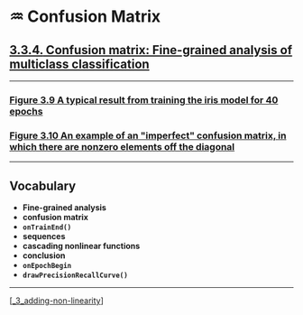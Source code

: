 # ♒️ Confusion Matrix

## [**3.3.4.** Confusion matrix: Fine-grained analysis of multiclass classification](https://livebook.manning.com/book/deep-learning-with-javascript/chapter-3/1)

---

### [**Figure 3.9** A typical result from training the iris model for 40 epochs]()

### [**Figure 3.10** An example of an "imperfect" confusion matrix, in which there are nonzero elements off the diagonal]()

---

## **Vocabulary**

- **Fine-grained analysis**
- **confusion matrix**
- **`onTrainEnd()`**
- **sequences**
- **cascading nonlinear functions**
- **conclusion**
- **`onEpochBegin`**
- **`drawPrecisionRecallCurve()`**

---

[[_3_adding-non-linearity]]

[//begin]: # "Autogenerated link references for markdown compatibility"
[_3_adding-non-linearity]: ../_3_adding-non-linearity.md "♒️ NON-LINEARITY"
[//end]: # "Autogenerated link references"
